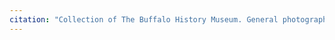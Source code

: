 ```yaml
---
citation: "Collection of The Buffalo History Museum. General photograph collection, Streets - Park. Cropped"
---
```

